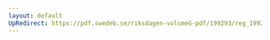 ```yaml
---
layout: default
UpRedirect: https://pdf.swedeb.se/riksdagen-volumeG-pdf/199293/reg_199293_JuU/reg_199293_JuU_0004.pdf
---
```

